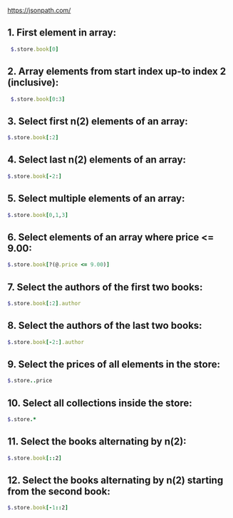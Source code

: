 https://jsonpath.com/

## 1. First element in array:

```ruby
 $.store.book[0]
```

## 2. Array elements from start index up-to index 2 (inclusive):

```ruby
 $.store.book[0:3]
```

## 3. Select first n(2) elements of an array:

```ruby
$.store.book[:2]
```

## 4. Select last n(2) elements of an array:

```ruby
$.store.book[-2:]
```

## 5. Select multiple elements of an array:

```ruby
$.store.book[0,1,3]
```

## 6. Select elements of an array where price <= 9.00:

```ruby
$.store.book[?(@.price <= 9.00)]
```

## 7. Select the authors of the first two books:

```ruby
$.store.book[:2].author
```

## 8. Select the authors of the last two books:

```ruby
$.store.book[-2:].author
```

## 9. Select the prices of all elements in the store:

```ruby
$.store..price
```

## 10. Select all collections inside the store:

```ruby
$.store.*
```

## 11. Select the books alternating by n(2):

```ruby
$.store.book[::2]
```

## 12. Select the books alternating by n(2) starting from the second book:

```ruby
$.store.book[-1::2]
```
